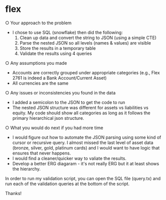 # flex
○ Your approach to the problem
 - I chose to use SQL (snowflake) then did the following: 
	1. Clean up data and convert the string to JSON (using a simple CTE)
	2. Parse the nested JSON so all levels (names & values) are visible
 	3. Store the results in a temporary table	
	4. Validate the results using 4 queries 

○ Any assumptions you made
- Accounts are correctly grouped under appropriate categories (e.g., Flex 2761 is indeed a Bank Account/Current Asset)
- All currencies are the same

○ Any issues or inconsistencies you found in the data
- I added a semicolon to the JSON to get the code to run
- The nested JSON structure was different for assets vs liabilities vs equity. My code should show all categories as long as it follows the primary hierarchical json structure. 

○ What you would do next if you had more time
- I would figure out how to automate the JSON parsing using some kind of cursor or recursive query. I almost missed the last level of asset data (bronze, silver, gold, platinum cards) and I would want to have logic that ensures that never happens.
- I would find a cleaner/quicker way to valiate the results.
- Develop a better ERG diagaram - it's not really ERG but it at least shows the hierarchy. 

In order to run my validation script, you can open the SQL file (query.tx) and run each of the validation queries at the bottom of the script. 

Thanks! 
